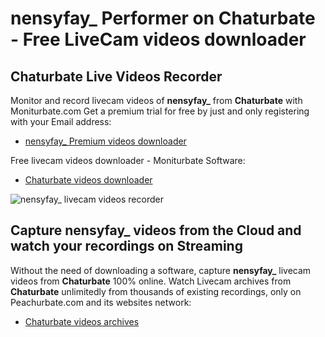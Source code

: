 # nensyfay_ Performer on Chaturbate - Free LiveCam videos downloader

## Chaturbate Live Videos Recorder

Monitor and record livecam videos of **nensyfay_** from **Chaturbate** with Moniturbate.com
Get a premium trial for free by just and only registering with your Email address:
* [nensyfay_ Premium videos downloader](https://moniturbate.com/request-demo-licence-key.html)

Free livecam videos downloader - Moniturbate Software:
* [Chaturbate videos downloader](https://moniturbate.com/moniturbate-download-software.html)

![nensyfay_ livecam videos recorder](https://peachurnet.com/templates/moniturbate-software.png)


## Capture nensyfay_ videos from the Cloud and watch your recordings on Streaming

Without the need of downloading a software, capture **nensyfay_** livecam videos from **Chaturbate** 100% online.
Watch Livecam archives from **Chaturbate** unlimitedly from thousands of existing recordings, only on Peachurbate.com and its websites network:
* [Chaturbate videos archives](https://peachurnet.com/)